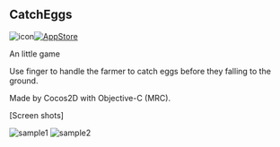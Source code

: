 CatchEggs
---

<img src="http://a2.mzstatic.com/us/r30/Purple/v4/91/53/55/915355d6-bd57-35c0-4fb9-156ef0560723/icon175x175.jpeg" alt="icon"/>[<img src="https://linkmaker.itunes.apple.com/images/badges/en-us/badge_appstore-lrg.svg" alt="AppStore"/>](https://itunes.apple.com/app/apple-store/id531144731?&mt=8&ct=GitHub)

An little game 

Use finger to handle the farmer to catch eggs before they falling to the ground.

Made by Cocos2D with Objective-C (MRC).

[Screen shots]

<img src="http://a4.mzstatic.com/us/r30/Purple/v4/1e/27/7e/1e277ea8-1453-af06-999c-78e0af5847b4/screen480x480.jpeg" alt="sample1"/>
<img src="http://a3.mzstatic.com/us/r30/Purple/v4/a3/0d/3b/a30d3b80-9e53-dbd8-b5ab-543cfe748631/screen480x480.jpeg" alt="sample2"/>



